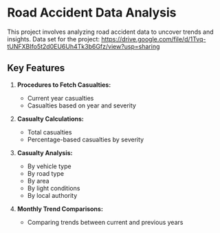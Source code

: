 # Road Accident Data Analysis

This project involves analyzing road accident data to uncover trends and insights.
Data set for the project: https://drive.google.com/file/d/1Tvq-tUNFXBIfo5t2d0EU6Uh4Tk3b6Gfz/view?usp=sharing

## Key Features

1. **Procedures to Fetch Casualties:**

    - Current year casualties
    - Casualties based on year and severity
2. **Casualty Calculations:**

    - Total casualties
    - Percentage-based casualties by severity
3. **Casualty Analysis:**

    - By vehicle type
    - By road type
    - By area
    - By light conditions
    - By local authority
4. **Monthly Trend Comparisons:**

    - Comparing trends between current and previous years
